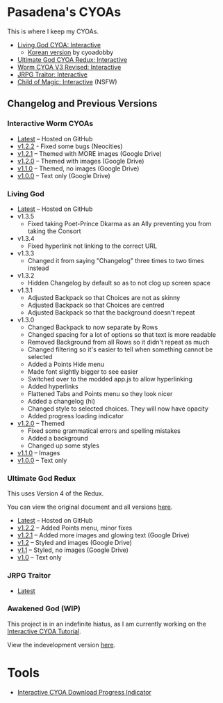 # Pasadena's CYOAs
This is where I keep my CYOAs.

* [Living God CYOA: Interactive][living-god]
    * [Korean version][living-god-kr] by cyoadobby
* [Ultimate God CYOA Redux: Interactive][ultimate-god]
* [Worm CYOA V3 Revised: Interactive][worm-v3]
* [JRPG Traitor: Interactive][jrpg-traitor]
* [Child of Magic: Interactive](https://pasadena.neocities.org/cyoas/child-of-magic/) (NSFW)

## Changelog and Previous Versions

### Interactive Worm CYOAs

* [Latest][worm-v3] – Hosted on GitHub
* [v1.2.2][worm-v3-v1.2.2] - Fixed some bugs (Neocities)
* [v1.2.1][worm-v3-v1.2.1] – Themed with MORE images (Google Drive)
* [v1.2.0][worm-v3-v1.2] – Themed with images (Google Drive)
* [v1.1.0][worm-v3-v1.1] – Themed, no images (Google Drive)
* [v1.0.0][worm-v3-v1.0] – Text only (Google Drive)

### Living God

* [Latest][living-god] – Hosted on GitHub
* v1.3.5
    * Fixed taking Poet-Prince Dkarma as an Ally preventing you from taking the
      Consort
* v1.3.4
    * Fixed hyperlink not linking to the correct URL
* v1.3.3
    * Changed it from saying "Changelog" three times to two times instead
* v1.3.2
    * Hidden Changelog by default so as to not clog up screen space
* v1.3.1
    * Adjusted Backpack so that Choices are not as skinny
    * Adjusted Backpack so that Choices are centred 
    * Adjusted Backpack so that the background doesn't repeat
* v1.3.0
    * Changed Backpack to now separate by Rows
    * Changed spacing for a lot of options so that text is more readable
    * Removed Background from all Rows so it didn't repeat as much
    * Changed filtering so it's easier to tell when something cannot be
      selected
    * Added a Points Hide menu
    * Made font slightly bigger to see easier
    * Switched over to the modded app.js to allow hyperlinking
    * Added hyperlinks
    * Flattened Tabs and Points menu so they look nicer
    * Added a changelog (hi)
    * Changed style to selected choices. They will now have opacity
    * Added progress loading indicator
* [v1.2.0][living-god-v1.2] – Themed
    * Fixed some grammatical errors and spelling mistakes
    * Added a background
    * Changed up some styles
* [v1.1.0][living-god-v1.1] – Images
* [v1.0.0][living-god-v1.0] – Text only

### Ultimate God Redux
This uses Version 4 of the Redux.

You can view the original document and all versions [here][ugr-drive].

* [Latest][ultimate-god] – Hosted on GitHub
* [v1.2.2][ug-v1.2.2] – Added Points menu, minor fixes
* [v1.2.1][ug-v1.2.1] – Added more images and glowing text (Google Drive)
* [v1.2][ug-v1.2] – Styled and images (Google Drive)
* [v1.1][ug-v1.1] – Styled, no images (Google Drive)
* [v1.0][ug-v1.0] – Text only

### JRPG Traitor

- [Latest][jrpg-traitor]

### Awakened God (WIP)
This project is in an indefinite hiatus, as I am currently working on the
[Interactive CYOA Tutorial](https://icctutorial.pages.dev/).

View the indevelopment version [here][awakened-god].

# Tools
- [Interactive CYOA Download Progress Indicator](https://pastebin.com/Yf4ygvBX)

[worm-v3]: ./worm/v3/
[living-god]: ./living-god/
[living-god-kr]: https://cyoadobby.neocities.org/living-god/
[living-god-v1.3.0]: https://upasadena.github.io/cyoas/living-god/
[living-god-v1.2]: https://pasadena.neocities.org/cyoas/living_god_120/
[living-god-v1.1]: https://pasadena.neocities.org/cyoas/living_god_110/
[living-god-v1.0]: https://pasadena.neocities.org/cyoas/living_god_100/
[ultimate-god]: ./ultimate-god/
[ug-v1.0]: https://pasadena.neocities.org/cyoas/ultimate_god_redux/100/
[ug-v1.1]: https://drive.google.com/drive/folders/1yx6rcMWy4dnjNITSAzrNL6xOiD1GgD6j
[ug-v1.2]: https://drive.google.com/drive/folders/1Ghhac2p54lK61Lovr8ON9naLSuyclCsr
[ug-v1.2.1]: https://drive.google.com/drive/folders/1pGXODp3N2UaRx3r-TyTygkpll_TcyH89
[ug-v1.2.2]: https://pasadena.neocities.org/cyoas/ultimate_god_redux/120/
[awakened-god]: ./awakened-god/
[jrpg-traitor]: ./jrpg-traitor/
[ugr-drive]: https://drive.google.com/drive/folders/1T8Yv6choalujip8gT5THSP4MX5ZStsjd
[worm-v3-v1.0]: https://drive.google.com/drive/folders/1g_vaTBmVHPZS-anj_8Zro7weEudmFuJS
[worm-v3-v1.1]: https://drive.google.com/drive/folders/1YSpA7VidEpSYEOI-AurpjF0tX_B8gAT0
[worm-v3-v1.2]: https://drive.google.com/drive/folders/1sSXZNyNpZxRDFcyQslBtDZAxvC9lIvNO
[worm-v3-v1.2.1]: https://drive.google.com/drive/folders/106ExFKNLqHCvW6pEezkt0adq7zcBwBD5
[worm-v3-v1.2.2]: https://pasadena.neocities.org/cyoas/worm/v3/latest/

<!-- BUFFER -->

